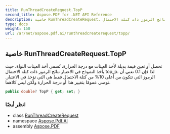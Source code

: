 ```yaml
---
title: RunThreadCreateRequest.TopP
second_title: Aspose.PDF for .NET API Reference
description: خاصية RunThreadCreateRequest. تحصل أو تعين قيمة بديلة لأخذ العينات مع درجة الحرارة تُسمى أخذ العينات النواة حيث يأخذ النموذج في الاعتبار نتائج الرموز ذات كتلة الاحتمال top_p. لذا فإن 0.1 تعني أن الرموز التي تتكون من أعلى 10% من كتلة الاحتمال فقط هي التي تؤخذ في الاعتبار. نوصي عمومًا بتغيير هذا أو درجة الحرارة ولكن ليس كلاهما.
type: docs
weight: 150
url: /ar/net/aspose.pdf.ai/runthreadcreaterequest/topp/
---
```

## خاصية RunThreadCreateRequest.TopP

تحصل أو تعين قيمة بديلة لأخذ العينات مع درجة الحرارة، تُسمى أخذ العينات النواة، حيث يأخذ النموذج في الاعتبار نتائج الرموز ذات كتلة الاحتمال top_p. لذا فإن 0.1 تعني أن الرموز التي تتكون من أعلى 10% من كتلة الاحتمال فقط هي التي تؤخذ في الاعتبار. نوصي عمومًا بتغيير هذا أو درجة الحرارة ولكن ليس كلاهما.

```csharp
public double? TopP { get; set; }
```

### انظر أيضًا

* class [RunThreadCreateRequest](../)
* namespace [Aspose.Pdf.AI](../../../aspose.pdf.ai/)
* assembly [Aspose.PDF](../../../)